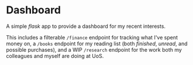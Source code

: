# Dashboard

A simple *flask* app to provide a dashboard for my recent interests.

This includes a filterable `/finance` endpoint for tracking what I've spent
money on, a `/books` endpoint for my reading list (both *finished*, *unread*,
and possible purchases), and a WIP `/research` endpoint for the work both my
colleagues and myself are doing at UoS.
